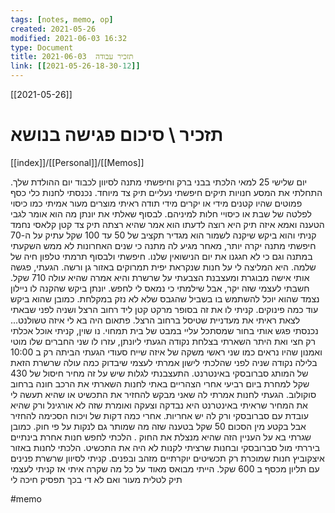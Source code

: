 ```yaml
---
tags: [notes, memo, op] 
created: 2021-05-26 
modified: 2021-06-03 16:32
type: Document
title: תזכיר עבודה  2021-06-03
link: [[2021-05-26-18-30-12]]
---
```

[[2021-05-26]]
# תזכיר \ סיכום פגישה בנושא
[[index]]/[[Personal]]/[[Memos]]

יום שלישי 25 למאי הלכתי בבני ברק וחיפשתי מתנה לסיוון לכבוד יום ההולדת שלך. התחלתי את המסע חנויות תיקים חיפשתי נעליים תיק צד מיוחד. נכנסתי לחנות כלי כסף פמוטים שהיו קטנים מידי או יקרים מידי תודה ראיתי מוצרים מעור אמיתי כמו כיסוי לפלטה של שבת או כיסויי חלות למיניהם. לבסוף שאלתי את יונתן מה הוא אומר לגבי הטענה ואמא איזה תיק היא רוצה לדעתו הוא אמר שהיא רצתה תיק צד קטן קלאסי נחמד קניתי והוא ביקש שיקנה לשמור הוא מגדיר תקציב של 50 עד 100 שקל עתיק על ה-70 חיפשתי מתנה יקרה יותר, מאחר מגיע לה מתנה כי שנים האחרונות לא ממש השקעתי במתנה וגם כי לא חגגנו את יום הנישואין שלנו. חיפשתי ולבסוף תרמתי טלפון חיה של שלמה. היא המליצה לי על חנות שנקראת יפית תמרוקים באזור גן ורשה. הגעתי, פגשה אותי אישה מבוגרת ומעצבנת הצבעתי על שרשרת והיא אמרה שהיא עולה 710 שקל. חשבתי לעצמי שזה יקר, אבל שילמתי כי נמאס לי לחפש. יונתן ביקש שהקנה לו ניילון נצמד שהוא יוכל להשתמש בו בשביל שהגבס שלא לא נזק במקלחת. כמובן שהוא ביקש עוד כמה פינוקים.
קניתי לו את זה בסופר מרקט קטן ליד רחוב הרצל ושניה לפני שבאתי לצאת ראיתי את מעדניית שטיסל ברחוב הרצל. פתאום היה בא לי איזה טשולנט... נכנסתי פגש אותי בחור שמסתכל עליי במבט של בית תמחוי. נו שוין, קניתי אוכל אכלתי רק חצי ואת היתר השארתי בצלחת נקודה הגעתי ליונתן, עזרו לו שני החברים שלו מוטי ואמנון שהיו נראים כמו שני ראשי משקה של איזה שייח סעודי הגעתי הביתה רק ב 10:00 בלילה נקודה שניה לפני שהלכתי לישון אמרתי לעצמי שיבדוק כמה עולה שרשרת הזאת של המותג סברובסקי באינטרנט. התעצבנתי לגלות שיש על זה מחיר חיסול של 430 שקל למחרת ביום רביעי אחרי הצהריים באתי לחנות השארתי את הרכב חונה ברחוב סוקולוב. הגעתי לחנות אמרתי לה שאני מבקש להחזיר את התכשיט או שהיא תעשה לי את המחיר שראיתי באינטרנט היא נבדקה וצעקה ואומרת שזה לא אורגינל ורק שהיא עובדת עם סברובסקי ורק לה יש אחריות. אחרי כמה דקות של ויכוח הסכימה להחזיר אבל בקטע מין הסכום 50 שקל בטענה שזה מה שמותר גם לנקות על פי חוק. כמובן שגרתי בא על העניין הזה שהיא מנצלת את החוק . הלכתי לחפש חנות אחרת בינתיים ביררתי מול סברובסקי ובחנות שרציתי לקנות לא היה את התכשיט. הלכתי לחנות באזור איצקוביץ חנות שמוכרת רק תכשיטים יוקרתיים מזהב ובפנים. קניתי לסיוון שרשרת פנינים עם תליון מכסף ב 600 שקל. הייתי מבואס מאוד על כל מה שקרה איתי אז קניתי לעצמי תיק לטלית מעור ואם לא די בכך תפסיק חיכה לי

#memo 